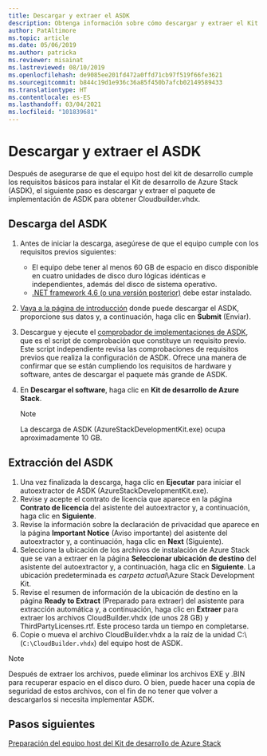 ```yaml
---
title: Descargar y extraer el ASDK
description: Obtenga información sobre cómo descargar y extraer el Kit de desarrollo de Azure Stack (ASDK).
author: PatAltimore
ms.topic: article
ms.date: 05/06/2019
ms.author: patricka
ms.reviewer: misainat
ms.lastreviewed: 08/10/2019
ms.openlocfilehash: de9085ee201fd472a0ffd71cb97f519f66fe3621
ms.sourcegitcommit: b844c19d1e936c36a85f450b7afcb02149589433
ms.translationtype: HT
ms.contentlocale: es-ES
ms.lasthandoff: 03/04/2021
ms.locfileid: "101839681"
---
```

# <a name="download-and-extract-the-asdk"></a>Descargar y extraer el ASDK
Después de asegurarse de que el equipo host del kit de desarrollo cumple los requisitos básicos para instalar el Kit de desarrollo de Azure Stack (ASDK), el siguiente paso es descargar y extraer el paquete de implementación de ASDK para obtener Cloudbuilder.vhdx.

## <a name="download-the-asdk"></a>Descarga del ASDK
1. Antes de iniciar la descarga, asegúrese de que el equipo cumple con los requisitos previos siguientes:

   - El equipo debe tener al menos 60 GB de espacio en disco disponible en cuatro unidades de disco duro lógicas idénticas e independientes, además del disco de sistema operativo.
   - [.NET framework 4.6 (o una versión posterior)](https://dotnet.microsoft.com/download/dotnet-framework-runtime/net46) debe estar instalado.

2. [Vaya a la página de introducción](https://azure.microsoft.com/overview/azure-stack/try/?v=try) donde puede descargar el ASDK, proporcione sus datos y, a continuación, haga clic en **Submit** (Enviar).
3. Descargue y ejecute el [comprobador de implementaciones de ASDK](https://github.com/Azure/AzureStack-Tools/blob/master/Deployment/asdk-prechecker.ps1), que es el script de comprobación que constituye un requisito previo. Este script independiente revisa las comprobaciones de requisitos previos que realiza la configuración de ASDK. Ofrece una manera de confirmar que se están cumpliendo los requisitos de hardware y software, antes de descargar el paquete más grande de ASDK.
4. En **Descargar el software**, haga clic en **Kit de desarrollo de Azure Stack**.

   > [!NOTE]
   > La descarga de ASDK (AzureStackDevelopmentKit.exe) ocupa aproximadamente 10 GB.

## <a name="extract-the-asdk"></a>Extracción del ASDK
1. Una vez finalizada la descarga, haga clic en **Ejecutar** para iniciar el autoextractor de ASDK (AzureStackDevelopmentKit.exe).
2. Revise y acepte el contrato de licencia que aparece en la página **Contrato de licencia** del asistente del autoextractor y, a continuación, haga clic en **Siguiente**.
3. Revise la información sobre la declaración de privacidad que aparece en la página **Important Notice** (Aviso importante) del asistente del autoextractor y, a continuación, haga clic en **Next** (Siguiente).
4. Seleccione la ubicación de los archivos de instalación de Azure Stack que se van a extraer en la página **Seleccionar ubicación de destino** del asistente del autoextractor y, a continuación, haga clic en **Siguiente**. La ubicación predeterminada es *carpeta actual*\Azure Stack Development Kit. 
5. Revise el resumen de información de la ubicación de destino en la página **Ready to Extract** (Preparado para extraer) del asistente para extracción automática y, a continuación, haga clic en **Extraer** para extraer los archivos CloudBuilder.vhdx (de unos 28 GB) y ThirdPartyLicenses.rtf. Este proceso tarda un tiempo en completarse.
6. Copie o mueva el archivo CloudBuilder.vhdx a la raíz de la unidad C:\ (`C:\CloudBuilder.vhdx`) del equipo host de ASDK.

> [!NOTE]
> Después de extraer los archivos, puede eliminar los archivos EXE y .BIN para recuperar espacio en el disco duro. O bien, puede hacer una copia de seguridad de estos archivos, con el fin de no tener que volver a descargarlos si necesita implementar ASDK.


## <a name="next-steps"></a>Pasos siguientes
[Preparación del equipo host del Kit de desarrollo de Azure Stack](asdk-prepare-host.md)